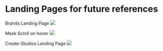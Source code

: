 # Landing Pages for future references

Brands Landing Page
<img src=“/img/img1.png />

Mask Scroll on hover
<img src=“/img/img2.png />

Create-Studios Landing Page
<img src=“/img/img3.png />
